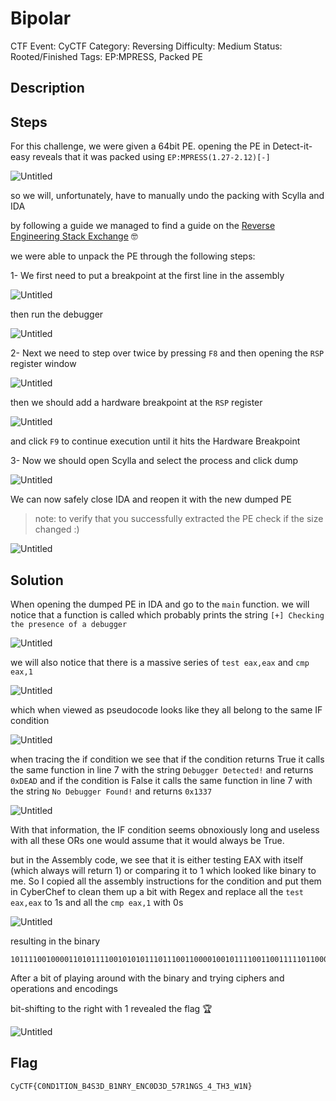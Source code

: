 <!-- @format -->

# Bipolar

CTF Event: CyCTF
Category: Reversing
Difficulty: Medium
Status: Rooted/Finished
Tags: EP:MPRESS, Packed PE

## Description

>

## Steps

For this challenge, we were given a 64bit PE. opening the PE in Detect-it-easy reveals that it was packed using `EP:MPRESS(1.27-2.12)[-]`

![Untitled](Bipolar/Untitled.png)

so we will, unfortunately, have to manually undo the packing with Scylla and IDA

by following a guide we managed to find a guide on the [Reverse Engineering Stack Exchange](https://reverseengineering.stackexchange.com/questions/30545/how-do-i-unpack-a-file-protected-by-mpress) 🤓

we were able to unpack the PE through the following steps:

1- We first need to put a breakpoint at the first line in the assembly

![Untitled](Bipolar/Untitled%201.png)

then run the debugger

![Untitled](Bipolar/Untitled%202.png)

2- Next we need to step over twice by pressing `F8` and then opening the `RSP` register window

![Untitled](Bipolar/Untitled%203.png)

then we should add a hardware breakpoint at the `RSP` register

![Untitled](Bipolar/Untitled%204.png)

and click `F9` to continue execution until it hits the Hardware Breakpoint

3- Now we should open Scylla and select the process and click dump

![Untitled](Bipolar/Untitled%205.png)

We can now safely close IDA and reopen it with the new dumped PE

> note: to verify that you successfully extracted the PE check if the size changed :)

![Untitled](Bipolar/Untitled%206.png)

## Solution

When opening the dumped PE in IDA and go to the `main` function. we will notice that a function is called which probably prints the string `[+] Checking the presence of a debugger`

![Untitled](Bipolar/Untitled%207.png)

we will also notice that there is a massive series of `test eax,eax` and `cmp eax,1`

![Untitled](Bipolar/Untitled%208.png)

which when viewed as pseudocode looks like they all belong to the same IF condition

![Untitled](Bipolar/Untitled%209.png)

when tracing the if condition we see that if the condition returns True it calls the same function in line 7 with the string `Debugger Detected!` and returns `0xDEAD` and if the condition is False it calls the same function in line 7 with the string `No Debugger Found!` and returns `0x1337`

![Untitled](Bipolar/Untitled%2010.png)

With that information, the IF condition seems obnoxiously long and useless with all these ORs one would assume that it would always be True.

but in the Assembly code, we see that it is either testing EAX with itself (which always will return 1) or comparing it to 1 which looked like binary to me. So I copied all the assembly instructions for the condition and put them in CyberChef to clean them up a bit with Regex and replace all the `test eax,eax` to 1s and all the `cmp eax,1` with 0s

![Untitled](Bipolar/Untitled%2011.png)

resulting in the binary

```
101111001000011010111100101010111011100110000100101111001100111110110001101110111100111010101011101101101011000010110001101000001011110111001011101011001100110010111011101000001011110111001110101100011010110110100110101000001011101010110001101111001100111110111011110011001011101110100000110010101100100010101101110011101011000110111000101011001010000011001011101000001010101110110111110011001010000010101000110011101011000110000010
```

After a bit of playing around with the binary and trying ciphers and operations and encodings

bit-shifting to the right with 1 revealed the flag 🏆

![Untitled](Bipolar/Untitled%2012.png)

## Flag

`CyCTF{C0ND1TION_B4S3D_B1NRY_ENC0D3D_57R1NGS_4_TH3_W1N}`
